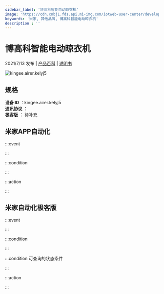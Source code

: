 ```yaml
---
sidebar_label: '博高科智能电动晾衣机'
image: 'https://cdn.cnbj1.fds.api.mi-img.com/iotweb-user-center/developer_1679047841394NZVqDoC6.png?GalaxyAccessKeyId=AKVGLQWBOVIRQ3XLEW&Expires=9223372036854775807&Signature=knt/vwnajl5n2SUQ+WqP5DFwWkg='
keywords: '米家, 其他品牌, 博高科智能电动晾衣机'
description : ''
---
```

# 博高科智能电动晾衣机

2021/7/13 发布 | [产品百科](https://home.mi.com/webapp/content/baike/product/index.html?model=kingee.airer.kelyj5/) | [说明书](https://home.mi.com/views/introduction.html?model=kingee.airer.kelyj5&region=cn)

![kingee.airer.kelyj5](https://cdn.cnbj1.fds.api.mi-img.com/iotweb-user-center/developer_1679047841394NZVqDoC6.png?GalaxyAccessKeyId=AKVGLQWBOVIRQ3XLEW&Expires=9223372036854775807&Signature=knt/vwnajl5n2SUQ+WqP5DFwWkg=)

## 规格  
> 
**设备 ID** ：kingee.airer.kelyj5  
**通讯协议** ：  
**极客版**  ： 待补充 


## 米家APP自动化  

:::event  

:::

:::condition  

:::

:::action   

:::

## 米家自动化极客版  

:::event  

:::

:::condition  

:::

:::condition 可查询的状态条件  

:::

:::action  

:::

        
